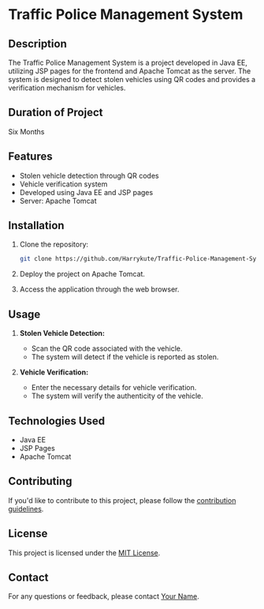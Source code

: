 # Traffic Police Management System

## Description

The Traffic Police Management System is a project developed in Java EE,
utilizing JSP pages for the frontend and Apache Tomcat as the server. 
The system is designed to detect stolen vehicles using QR codes and provides a verification mechanism for vehicles.

## Duration of Project 
   Six Months 

## Features

- Stolen vehicle detection through QR codes
- Vehicle verification system
- Developed using Java EE and JSP pages
- Server: Apache Tomcat

## Installation

1. Clone the repository:

    ```bash
    git clone https://github.com/Harrykute/Traffic-Police-Management-System.git
    ```

2. Deploy the project on Apache Tomcat.

3. Access the application through the web browser.

## Usage

1. **Stolen Vehicle Detection:**
   - Scan the QR code associated with the vehicle.
   - The system will detect if the vehicle is reported as stolen.

2. **Vehicle Verification:**
   - Enter the necessary details for vehicle verification.
   - The system will verify the authenticity of the vehicle.

## Technologies Used

- Java EE
- JSP Pages
- Apache Tomcat

## Contributing

If you'd like to contribute to this project, please follow the [contribution guidelines](CONTRIBUTING.md).

## License

This project is licensed under the [MIT License](LICENSE).

## Contact

For any questions or feedback, please contact [Your Name](mailto:your.email@example.com).

